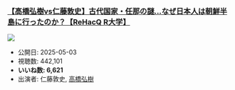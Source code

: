 ### [【高橋弘樹vs仁藤敦史】古代国家・任那の謎…なぜ日本人は朝鮮半島に行ったのか？【ReHacQ R大学】](https://www.youtube.com/watch?v=YXNn3IHMLvw)
[![](https://img.youtube.com/vi/YXNn3IHMLvw/sddefault.jpg)](https://www.youtube.com/watch?v=YXNn3IHMLvw)
-   公開日: 2025-05-03
-   視聴数: 442,101
-   **いいね数: 6,621**
-   出演者: 仁藤敦史, [高橋弘樹](/rehacq_fan/people/高橋弘樹 "wikilink")
